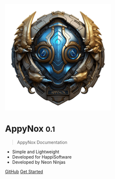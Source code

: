 <img src="_media/icon.png" alt="AppyNox Logo" width="350" height="350">

<h1>AppyNox <small>0.1</small></h1>

> AppyNox Documentation

- Simple and Lightweight
- Developed for HappiSoftware
- Developed by Neon Ninjas

[GitHub](https://github.com/HappiSoftware/AppyNox)
[Get Started](#Introduction)
